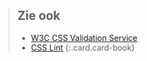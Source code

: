 > Zie ook
> ---
> - [W3C CSS Validation Service](https://jigsaw.w3.org/css-validator/#validate_by_input)
> - [CSS Lint](http://csslint.net)
{:.card.card-book}